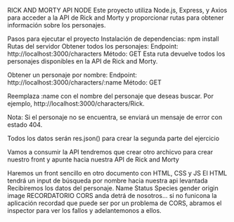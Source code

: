 RICK AND MORTY API NODE
Este proyecto utiliza Node.js, Express, y Axios para acceder a la API de Rick and Morty y proporcionar rutas para obtener información sobre los personajes.

Pasos para ejecutar el proyecto
Instalación de dependencias: npm install
Rutas del servidor
Obtener todos los personajes: Endpoint: http://localhost:3000/characters Método: GET
Esta ruta devuelve todos los personajes disponibles en la API de Rick and Morty.

Obtener un personaje por nombre:
Endpoint: http://localhost:3000/characters/:name Método: GET

Reemplaza :name con el nombre del personaje que deseas buscar. Por ejemplo, http://localhost:3000/characters/Rick.

Nota: Si el personaje no se encuentra, se enviará un mensaje de error con estado 404.

Todos los datos serán res.json() para crear la segunda parte del ejercicio

Vamos a consumir la API
tendremos que crear otro archicvo para crear nuestro front y apunte hacia nuestra API de Rick and Morty

Haremos un front sencillo en otro documento con HTML, CSS y JS
El HTML tendrá un input de búsqueda por nombre hacia nuestra api levantada
Recibiremos los datos del personaje.
Name
Status
Species
gender
origin
image
RECORDATORIO
CORS anda detrá de nosotros... si no funicona la aplicación recordad que puede ser por un problema de CORS, abramos el inspector para ver los fallos y adelantemonos a ellos.